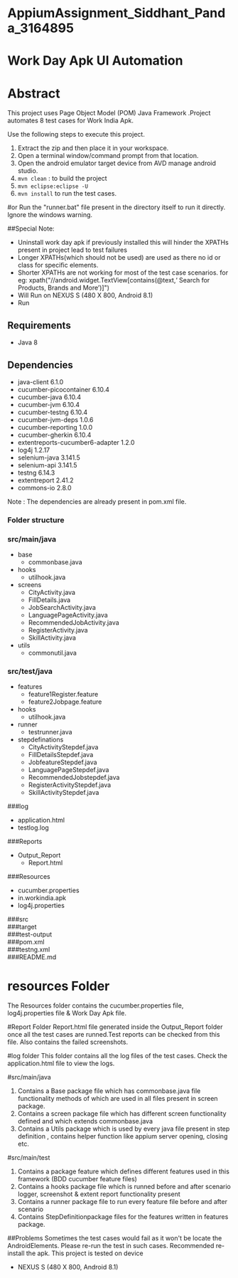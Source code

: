 AppiumAssignment_Siddhant_Panda_3164895
=========================
Work Day Apk UI Automation
==========================

Abstract
==========================

This project uses Page Object Model (POM) Java Framework .Project automates 8 test cases for Work India Apk. 


Use the following steps to execute this project.
1. Extract the zip and then place it in your workspace.
2. Open a terminal window/command prompt from that location.
3. Open the android emulator target device from AVD manage android studio.
4. `mvn clean` : to build the project
5. `mvn eclipse:eclipse -U`
6. `mvn install` to run the test cases.

#or
Run  the "runner.bat" file present in the directory itself to run it directly. Ignore the windows warning.

##Special Note:

* Uninstall work day apk if previously installed this will hinder the XPATHs present in project lead to test failures
* Longer XPATHs(which should not be used) are used as there no id or class for specific elements.
* Shorter XPATHs are not working for most of the test case  scenarios.
   for eg: xpath("//android.widget.TextView[contains(@text,‘ Search for Products, Brands and More’)]")  
* Will Run on NEXUS S (480 X 800, Android 8.1) 
* Run 
 
    
## Requirements
* Java 8

## Dependencies
* java-client 6.1.0
* cucumber-picocontainer 6.10.4
* cucumber-java 6.10.4
* cucumber-jvm 6.10.4
* cucumber-testng 6.10.4
* cucumber-jvm-deps 1.0.6
* cucumber-reporting 1.0.0
* cucumber-gherkin 6.10.4
* extentreports-cucumber6-adapter 1.2.0
* log4j 1.2.17
* selenium-java 3.141.5
* selenium-api 3.141.5
* testng 6.14.3
* extentreport 2.41.2
* commons-io 2.8.0


Note : The dependencies are already present in pom.xml file.


### Folder structure
### src/main/java                        
- base
  * commonbase.java
- hooks 
   * utilhook.java			    			   
- screens                        
   * CityActivity.java
   * FillDetails.java
   * JobSearchActivity.java
   * LanguagePageActivity.java
   * RecommendedJobActivity.java
   * RegisterActivity.java
   * SkillActivity.java
- utils
   * commonutil.java   
     
### src/test/java                         
- features
   * feature1Register.feature
   * feature2Jobpage.feature   
- hooks 
   * utilhook.java			    			   
- runner                        
   * testrunner.java      
- stepdefinations                        
   * CityActivityStepdef.java
   * FillDetailsStepdef.java
   * JobfeatureStepdef.java
   * LanguagePageStepdef.java
   * RecommendedJobstepdef.java
   * RegisterActivityStepdef.java
   * SkillActivityStepdef.java
       	        	 
###log 
 * application.html   
 * testlog.log                    
 
###Reports 
 - Output_Report
    * Report.html   
 	                   
###Resources 
 * cucumber.properties
 * in.workindia.apk  
 * log4j.properties
                  
###src            
###target              
###test-output           
###pom.xml                   
###testng.xml      
###README.md

# resources Folder
The Resources folder contains the cucumber.properties file, log4j.properties file & Work Day Apk file.

#Report Folder
Report.html file generated inside the Output_Report folder once all the test cases are runned.Test reports  can be checked from this file. Also contains the failed screenshots.

#log folder
This folder contains all the log files of the test cases. Check the application.html file to view the logs.


#src/main/java

1. Contains a Base package file which has commonbase.java file functionality methods of which are used in all files present in screen package. 
2. Contains a screen package file which has different screen functionality defined and which extends commonbase.java
3. Contains a Utils package which is used by every java file present in step definition , contains helper function like appium server opening, closing etc.

#src/main/test
1. Contains a package feature  which defines different features used in this framework (BDD cucumber feature files)
2. Contains a hooks package file which is runned  before and after scenario logger, screenshot & extent report functionality present
3. Contains a runner package file to run every feature file before and after scenario
4. Contains StepDefinitionpackage  files for the features written in features package.


##Problems
Sometimes the test cases would fail as it won't be locate the AndroidElements. Please re-run the test in such cases. Recommended re-install the apk.
This project is tested on device
- NEXUS S (480 X 800, Android 8.1)  

